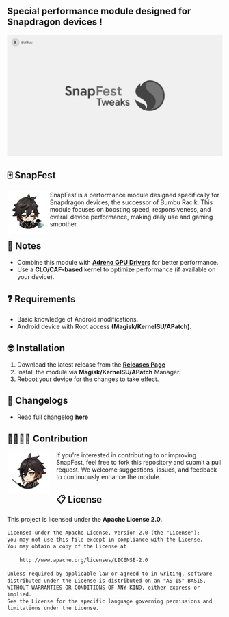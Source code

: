 ## Special performance module designed for Snapdragon devices !
<img align="center" width="800" src="./assets/snapfest.webp">

## 🀄 SnapFest
<img align="left" width="100" src="./assets/morax_1.webp">
</a>
<p>SnapFest is a performance module designed specifically for Snapdragon devices, the successor of Bumbu Racik. This module focuses on boosting speed, responsiveness, and overall device performance, making daily use and gaming smoother.</p>

## 📑 Notes
- Combine this module with [**Adreno GPU Drivers**](https://t.me/lhmodshare) for better performance.
- Use a **CLO/CAF-based** kernel to optimize performance (if available on your device).

## ❓ Requirements
- Basic knowledge of Android modifications.
- Android device with Root access **(Magisk/KernelSU/APatch)**.

## 🤓 Installation
1. Download the latest release from the [**Releases Page**](https://github.com/al4uu/snapfest/releases)
2. Install the module via **Magisk/KernelSU/APatch** Manager.
3. Reboot your device for the changes to take effect.

## 🤔 Changelogs
- Read full changelog [**here**](https://github.com/al4uu/snapfest/blob/fest/changelog.md)

## 🫱🏻‍🫲🏼 Contribution
<img align="left" width="100" src="./assets/morax_2.webp" style="margin-right: 15px;">
<p>
If you're interested in contributing to or improving SnapFest, feel free to fork this repository and submit a pull request. We welcome suggestions, issues, and feedback to continuously enhance the module.
</p>

## 📋 License
This project is licensed under the **Apache License 2.0**. 
```text
Licensed under the Apache License, Version 2.0 (the "License");
you may not use this file except in compliance with the License.
You may obtain a copy of the License at

    http://www.apache.org/licenses/LICENSE-2.0

Unless required by applicable law or agreed to in writing, software
distributed under the License is distributed on an "AS IS" BASIS,
WITHOUT WARRANTIES OR CONDITIONS OF ANY KIND, either express or implied.
See the License for the specific language governing permissions and
limitations under the License.
